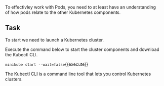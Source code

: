  To effectivley work with Pods, you need to at least have an understanding of how pods relate to the other Kubernetes components.

## Task

To start we need to launch a Kubernetes cluster.

Execute the command below to start the cluster components and download the Kubectl CLI.

`minikube start --wait=false`{{execute}}

The Kubectl CLI is a command line tool that lets you control Kubernetes clusters.